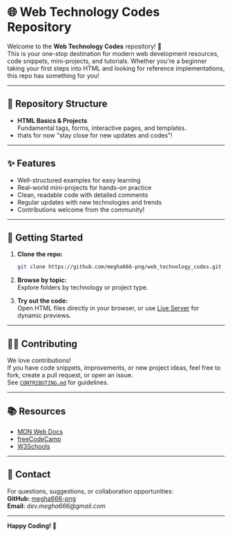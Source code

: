 # 🌐 Web Technology Codes Repository

Welcome to the **Web Technology Codes** repository! 🚀  
This is your one-stop destination for modern web development resources, code snippets, mini-projects, and tutorials. Whether you're a beginner taking your first steps into HTML and looking for reference implementations, this repo has something for you!

---

## 📁 Repository Structure

- **HTML Basics & Projects**  
  Fundamental tags, forms, interactive pages, and templates.
- thats for now "stay close for new updates and codes"!
---

## ✨ Features

- Well-structured examples for easy learning
- Real-world mini-projects for hands-on practice
- Clean, readable code with detailed comments
- Regular updates with new technologies and trends
- Contributions welcome from the community!

---

## 🚀 Getting Started

1. **Clone the repo:**  
   ```bash
   git clone https://github.com/megha666-png/web_technology_codes.git
   ```

2. **Browse by topic:**  
   Explore folders by technology or project type.

3. **Try out the code:**  
   Open HTML files directly in your browser, or use [Live Server](https://marketplace.visualstudio.com/items?itemName=ritwickdey.LiveServer) for dynamic previews.

---

## 👩‍💻 Contributing

We love contributions!  
If you have code snippets, improvements, or new project ideas, feel free to fork, create a pull request, or open an issue.  
See [`CONTRIBUTING.md`](CONTRIBUTING.md) for guidelines.

---

## 📚 Resources

- [MDN Web Docs](https://developer.mozilla.org/)
- [freeCodeCamp](https://www.freecodecamp.org/)
- [W3Schools](https://www.w3schools.com/)

---

## 📧 Contact

For questions, suggestions, or collaboration opportunities:  
**GitHub:** [megha666-png](https://github.com/megha666-png)  
**Email:** _dev.megha666@gmail.com_

---

**Happy Coding! 🚀**

